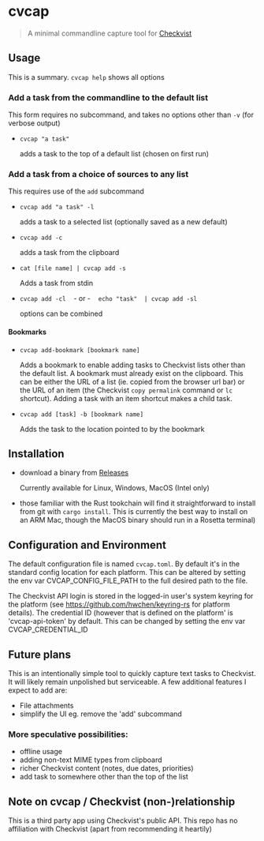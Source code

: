 # cvcap 
> A minimal commandline capture tool for [Checkvist](https://checkvist.com)

## Usage
This is a summary. `cvcap help` shows all options
### Add a task from the commandline to the default list
  This form requires no subcommand, and takes no options other than `-v` (for verbose output)

* `cvcap "a task"` 

  adds a task to the top of a default list (chosen on first run)


### Add a task from a choice of sources to any list
This requires use of the `add` subcommand
* `cvcap add "a task" -l` 

  adds a task to a selected list (optionally saved as a new default)
* `cvcap add -c`

  adds a task from the clipboard
* `cat [file name] | cvcap add -s`
  
   Adds a task from stdin

* `cvcap add -cl` &nbsp;&nbsp;  - or - &nbsp;&nbsp;   `echo "task"  | cvcap add -sl`

   options can be combined

#### Bookmarks
* `cvcap add-bookmark [bookmark name]`

   Adds a bookmark to enable adding tasks to Checkvist lists other than the default list.
   A bookmark must already exist on the clipboard. This can be either the URL of a list 
   (ie. copied from the browser url bar) or the URL of an item (the Checkvist `copy permalink` command
    or `lc` shortcut). Adding a task with an item shortcut makes a child task.

* `cvcap add [task] -b [bookmark name]`
  
  Adds the task to the location pointed to by the bookmark

## Installation
* download a binary from [ Releases ](https://github.com/crispinb/cvcap/releases)
    
    Currently available for Linux, Windows, MacOS (Intel only)

* those familiar with the Rust tookchain will find it straightforward to install from git with `cargo install`. This is currently the best way to install on an ARM Mac, though the MacOS binary should run in a Rosetta terminal)

## Configuration and Environment

The default configuration file is named `cvcap.toml`. By default it's in the standard config location for each platform.
This can be altered by setting the env var CVCAP_CONFIG_FILE_PATH to the full desired path to the file.

The Checkvist API login is stored in the logged-in user's system keyring for the platform (see https://github.com/hwchen/keyring-rs for platform details).
The credential ID (however that is defined on the platform' is 'cvcap-api-token' by default. This can be changed by setting the env var CVCAP_CREDENTIAL_ID


## Future plans
This is an intentionally simple tool to quickly capture text tasks to Checkvist. It will likely remain unpolished but serviceable. A few additional features I expect to add are:
* File attachments
* simplify the UI eg. remove the 'add' subcommand 

### More speculative possibilities:
* offline usage
* adding non-text MIME types from clipboard
* richer Checkvist content (notes, due dates, priorities) 
* add task to somewhere other than the top of the list

## Note on cvcap / Checkvist (non-)relationship
This is a third party app using Checkvist's public API. This repo has no affiliation with Checkvist (apart from recommending it heartily)
